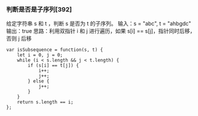 ### 判断是否是子序列[392]
给定字符串 s 和 t ，判断 s 是否为 t 的子序列。
输入：s = "abc", t = "ahbgdc"
输出：true
思路：利用双指针 i 和 j 进行遍历，如果 s[i] == s[j]，指针同时后移，否则 j 后移

```
var isSubsequence = function(s, t) {
    let i = 0, j = 0;
    while (i < s.length && j < t.length) {
        if (s[i] == t[j]) {
            i++;
            j++;
        } else {
            j++;
        }
    }
    return s.length == i;
};
```